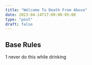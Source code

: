 ```yaml
---
title: "Welcome To Death From Above"
date: 2023-04-14T17:09:00-05:00
type: "post"
draft: false
---
```


## Base Rules

1 never do this while drinking
